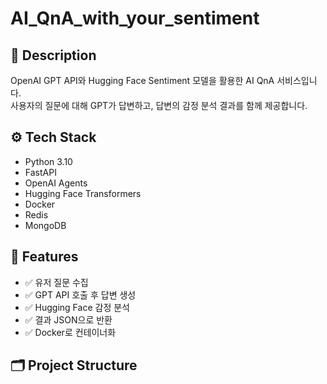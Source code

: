 # AI_QnA_with_your_sentiment

## 📌 Description
OpenAI GPT API와 Hugging Face Sentiment 모델을 활용한 AI QnA 서비스입니다.  
사용자의 질문에 대해 GPT가 답변하고, 답변의 감정 분석 결과를 함께 제공합니다.

## ⚙️ Tech Stack
- Python 3.10
- FastAPI
- OpenAI Agents
- Hugging Face Transformers
- Docker
- Redis
- MongoDB

## 🚀 Features
- ✅ 유저 질문 수집
- ✅ GPT API 호출 후 답변 생성
- ✅ Hugging Face 감정 분석
- ✅ 결과 JSON으로 반환
- ✅ Docker로 컨테이너화

## 🗂 Project Structure